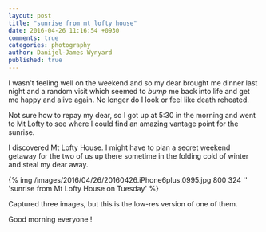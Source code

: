 ```yaml
---
layout: post
title: "sunrise from mt lofty house"
date: 2016-04-26 11:16:54 +0930
comments: true
categories: photography
author: Danijel-James Wynyard
published: true
---
```

I wasn't feeling well on the weekend and so my dear brought me dinner last night and a random visit which seemed to _bump_ me back into life and get me happy and alive again. No longer do I look or feel like death reheated.

Not sure how to repay my dear, so I got up at 5:30 in the morning and went to Mt Lofty to see where I could find an amazing vantage point for the sunrise.

I discovered Mt Lofty House. I might have to plan a secret weekend getaway for the two of us up there sometime in the folding cold of winter and steal my dear away.

{% img /images/2016/04/26/20160426.iPhone6plus.0995.jpg 800 324 '' 'sunrise from Mt Lofty House on Tuesday' %}

Captured three images, but this is the low-res version of one of them.

Good morning everyone !